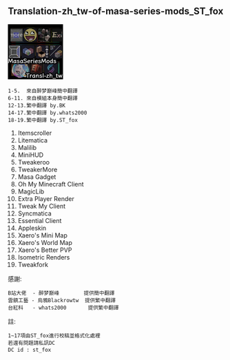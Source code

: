 ## Translation-zh_tw-of-masa-series-mods_ST_fox
![pack-icon](pack.png)

    1-5.  來自醉梦巅峰簡中翻譯
    6-11. 來自模組本身簡中翻譯
    12-13.繁中翻譯 by.BK
    14-17.繁中翻譯 by.whats2000
    18-19.繁中翻譯 by.ST_fox

1. Itemscroller
2. Litematica
3. Malilib
4. MiniHUD
5. Tweakeroo
6. TweakerMore
7. Masa Gadget
8. Oh My Minecraft Client
9. MagicLib
10. Extra Player Render
11. Tweak My Client
12. Syncmatica
13. Essential Client
14. Appleskin
15. Xaero's Mini Map
16. Xaero's World Map
17. Xaero's Better PVP
18. Isometric Renders
19. Tweakfork

感謝:

    B站大佬  - 醉梦巅峰        提供簡中翻譯
    雲鎮工藝 - 烏鴉Blackrowtw  提供繁中翻譯
    台紅科   - whats2000       提供繁中翻譯

註:

    1~17項由ST_fox進行校稿並格式化處裡
    若還有問題請私訊DC
    DC id : st_fox
